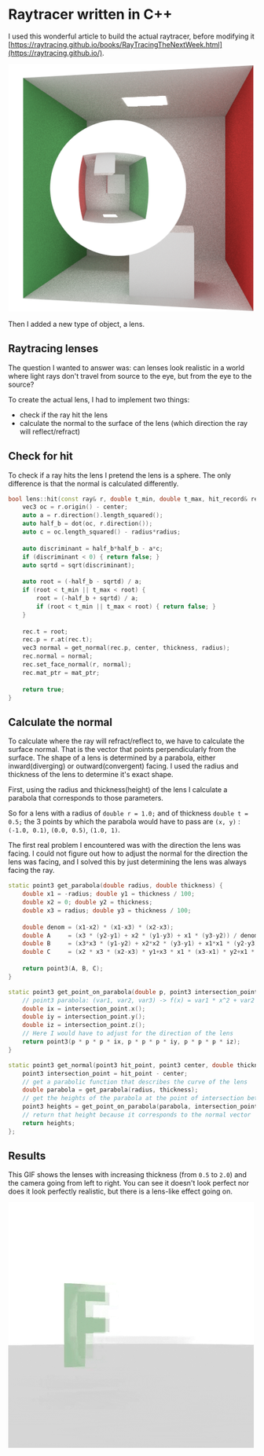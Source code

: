 # Raytracer written in C++

I used this wonderful article to build the actual raytracer, before modifying it [https://raytracing.github.io/books/RayTracingTheNextWeek.html](https://raytracing.github.io/).

![main.png](./readme-files/main.png)

Then I added a new type of object, a lens.

## Raytracing lenses

The question I wanted to answer was: can lenses look realistic in a world where light rays don't travel from source to the eye, but from the eye to the source?

To create the actual lens, I had to implement two things:
 - check if the ray hit the lens
 - calculate the normal to the surface of the lens (which direction the ray will reflect/refract)


## Check for hit

To check if a ray hits the lens I pretend the lens is a sphere. The only difference is that the normal is calculated differently.

```c++
bool lens::hit(const ray& r, double t_min, double t_max, hit_record& rec) const {
    vec3 oc = r.origin() - center;
    auto a = r.direction().length_squared();
    auto half_b = dot(oc, r.direction());
    auto c = oc.length_squared() - radius*radius;

    auto discriminant = half_b*half_b - a*c;
    if (discriminant < 0) { return false; }
    auto sqrtd = sqrt(discriminant);

    auto root = (-half_b - sqrtd) / a;
    if (root < t_min || t_max < root) {
        root = (-half_b + sqrtd) / a;
        if (root < t_min || t_max < root) { return false; }
    }

    rec.t = root;
    rec.p = r.at(rec.t);
    vec3 normal = get_normal(rec.p, center, thickness, radius);
    rec.normal = normal;
    rec.set_face_normal(r, normal);
    rec.mat_ptr = mat_ptr;

    return true;
}
```

## Calculate the normal

To calculate where the ray will refract/reflect to, we have to calculate the surface normal. That is the vector that points perpendicularly from the surface. The shape of a lens is determined by a parabola, either inward(diverging) or outward(convergent) facing. I used the radius and thickness of the lens to determine it's exact shape.

First, using the radius and thickness(height) of the lens I calculate a parabola that corresponds to those parameters.

So for a lens with a radius of `double r = 1.0;` and of thickness `double t = 0.5;` the 3 points by which the parabola would have to pass are `(x, y)` : `(-1.0, 0.1)`, `(0.0, 0.5)`, `(1.0, 1)`.

The first real problem I encountered was with the direction the lens was facing. I could not figure out how to adjust the normal for the direction the lens was facing, and I solved this by just determining the lens was always facing the ray.

```c++
static point3 get_parabola(double radius, double thickness) {
    double x1 = -radius; double y1 = thickness / 100;
    double x2 = 0; double y2 = thickness;
    double x3 = radius; double y3 = thickness / 100;

    double denom = (x1-x2) * (x1-x3) * (x2-x3);
    double A     = (x3 * (y2-y1) + x2 * (y1-y3) + x1 * (y3-y2)) / denom;
    double B     = (x3*x3 * (y1-y2) + x2*x2 * (y3-y1) + x1*x1 * (y2-y3)) / denom;
    double C     = (x2 * x3 * (x2-x3) * y1+x3 * x1 * (x3-x1) * y2+x1 * x2 * (x1-x2) * y3) / denom;

    return point3(A, B, C);
}
```

```c++
static point3 get_point_on_parabola(double p, point3 intersection_point) {
    // point3 parabola: (var1, var2, var3) -> f(x) = var1 * x^2 + var2 * x + var3
    double ix = intersection_point.x();
    double iy = intersection_point.y();
    double iz = intersection_point.z();
    // Here I would have to adjust for the direction of the lens
    return point3(p * p * p * ix, p * p * p * iy, p * p * p * iz);
}
```

```c++
static point3 get_normal(point3 hit_point, point3 center, double thickness, double radius) {
    point3 intersection_point = hit_point - center;
    // get a parabolic function that describes the curve of the lens
    double parabola = get_parabola(radius, thickness);
    // get the heights of the parabola at the point of intersection between ray and lens
    point3 heights = get_point_on_parabola(parabola, intersection_point);
    // return that height because it corresponds to the normal vector
    return heights;
};
```

## Results 

This GIF shows the lenses with increasing thickness (from `0.5` to `2.0`) and the camera going from left to right. You can see it doesn't look perfect nor does it look perfectly realistic, but there is a lens-like effect going on.

![Lenses](./readme-files/lenses.gif)